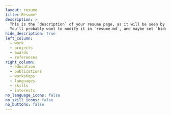 ```yaml
---
layout: resume
title: Résumé*
description: >
  This is the `description` of your resume page, as it will be seen by search engines.
  You'll probably want to modify it in `resume.md`, and maybe set `hide_description` to `true` in the front matter.
hide_description: true
left_column:
  - work
  - projects
  - awards
  - references
right_column:
  - education
  - publications
  - workshops
  - languages
  - skills
  - interests
no_language_icons: false
no_skill_icons: false
no_buttons: false
---
```

